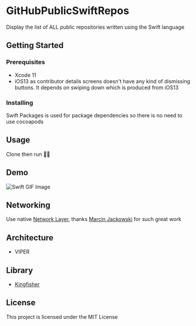 # GitHubPublicSwiftRepos

Display the list of ALL public repositories written using the Swift language

## Getting Started

### Prerequisites

- Xcode 11
- iOS13 as contributor details screens doesn't have any kind of dismissing buttons. It depends on swiping down which is produced from iOS13

### Installing

Swift Packages is used for package dependencies so there is no need to use cocoapods

## Usage

Clone then run :rocket::rocket:

## Demo
![Swift GIF Image](github-public-swift-repos.gif)

## Networking

Use native [Network Layer](https://github.com/marcinjackowski/NetworkLayer), thanks  [Marcin Jackowski](https://github.com/marcinjackowski) for such great work

## Architecture

- VIPER

## Library

- [Kingfisher](https://github.com/onevcat/Kingfisher)

## License

This project is licensed under the MIT License
